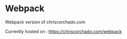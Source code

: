 # Webpack
Webpack version of chriscorchado.com

Currently hosted on : https://chriscorchado.com/webpack
